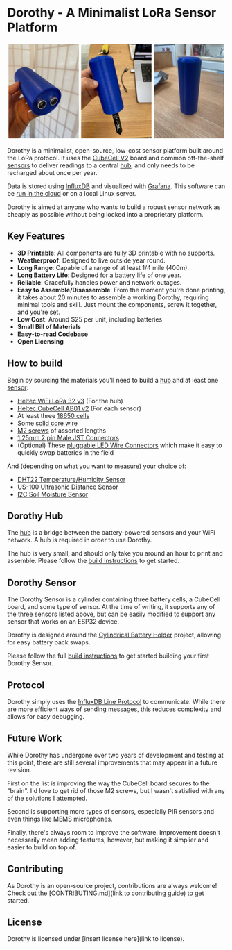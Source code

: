# Dorothy - A Minimalist LoRa Sensor Platform

![Images of the Dorothy Sensor Platform](images/trio.jpeg)

Dorothy is a minimalist, open-source, low-cost sensor platform built around the LoRa protocol. It uses the
[CubeCell V2](https://heltec.org/project/htcc-ab01-v2/) board and common off-the-shelf [sensors](#sensor) to deliver
readings to a central [hub](#hub), and only needs to be recharged about once per year.

Data is stored using [InfluxDB](https://www.influxdata.com/) and visualized with [Grafana](https://grafana.com/). This
software can be [run in the cloud](https://www.influxdata.com/influxcloud-trial/) or on a local Linux server.

Dorothy is aimed at anyone who wants to build a robust sensor network as cheaply as possible without being locked into a
proprietary platform.

## Key Features

-   **3D Printable**: All components are fully 3D printable with no supports.
-   **Weatherproof**: Designed to live outside year round.
-   **Long Range**: Capable of a range of at least 1/4 mile (400m).
-   **Long Battery Life**: Designed for a battery life of one year.
-   **Reliable**: Gracefully handles power and network outages.
-   **Easy to Assemble/Disassemble**: From the moment you're done printing, it takes about 20 minutes to assemble a
    working Dorothy, requiring minimal tools and skill. Just mount the components, screw it together, and you're set.
-   **Low Cost**: Around $25 per unit, including batteries
-   **Small Bill of Materials**
-   **Easy-to-read Codebase**
-   **Open Licensing**

## How to build

Begin by sourcing the materials you'll need to build a [hub](#hub) and at least one [sensor](#sensor):

-   [Heltec WiFi LoRa 32 v3](https://heltec.org/project/wifi-kit-32-v3/) (For the hub)
-   [Heltec CubeCell AB01 v2](https://heltec.org/project/htcc-ab01-v2/) (For each sensor)
-   At least three [18650 cells](https://www.amazon.com/s?k=18650)
-   Some [solid core wire](https://www.amazon.com/s?k=solid+core+wire)
-   [M2 screws](https://www.amazon.com/s?k=m2+screws+phillips) of assorted lengths
-   [1.25mm 2 pin Male JST Connectors](https://www.amazon.com/s?k=1.25mm+2pin+male+jst)
-   (Optional) These [pluggable LED Wire Connectors](https://www.amazon.com/s?k=Pluggable+LED+Wire+Connectors) which
    make it easy to quickly swap batteries in the field

And (depending on what you want to measure) your choice of:

-   [DHT22 Temperature/Humidity Sensor](https://www.amazon.com/dht22/s?k=dht22)
-   [US-100 Ultrasonic Distance Sensor](https://www.amazon.com/s?k=us100+sensor&ref=nb_sb_noss)
-   [I2C Soil Moisture Sensor](https://www.tindie.com/products/miceuz/i2c-soil-moisture-sensor/)

<h2 name="hub">Dorothy Hub</h2>

The [hub](https://github.com/alexose/3D-Printing/tree/main/Dorothy/hub) is a bridge between the battery-powered sensors
and your WiFi network. A hub is required in order to use Dorothy.

The hub is very small, and should only take you around an hour to print and assemble. Please follow the
[build instructions](https://github.com/alexose/3D-Printing/tree/main/Dorothy/hub) to get started.

<h2 name="sensor">Dorothy Sensor</h2>

The Dorothy Sensor is a cylinder containing three battery cells, a CubeCell board, and some type of sensor. At the time
of writing, it supports any of the three sensors listed above, but can be easily modified to support any sensor that
works on an ESP32 device.

Dorothy is designed around the [Cylindrical Battery Holder](https://www.thingiverse.com/thing:6080710) project, allowing
for easy battery pack swaps.

Please follow the full [build instructions](https://github.com/alexose/3D-Printing/tree/main/Dorothy/sensor) to get
started building your first Dorothy Sensor.

## Protocol

Dorothy simply uses the
[InfluxDB Line Protocol](https://docs.influxdata.com/influxdb/v1.3/write_protocols/line_protocol_tutorial/) to
communicate. While there are more efficient ways of sending messages, this reduces complexity and allows for easy
debugging.

## Future Work

While Dorothy has undergone over two years of development and testing at this point, there are still several
improvements that may appear in a future revision.

First on the list is improving the way the CubeCell board secures to the "brain". I'd love to get rid of those M2
screws, but I wasn't satisfied with any of the solutions I attempted.

Second is supporting more types of sensors, especially PIR sensors and even things like MEMS microphones.

Finally, there's always room to improve the software. Improvement doesn't necessarily mean adding features, however, but
making it simplier and easier to build on top of.

## Contributing

As Dorothy is an open-source project, contributions are always welcome! Check out the [CONTRIBUTING.md](link to
contributing guide) to get started.

## License

Dorothy is licensed under [insert license here](link to license).
